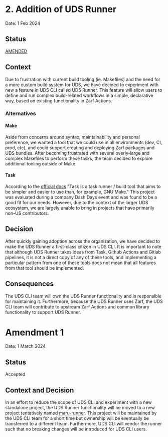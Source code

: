 # 2. Addition of UDS Runner

Date: 1 Feb 2024

## Status
[AMENDED](#amendment-1)

## Context

Due to frustration with current build tooling (ie. Makefiles) and the need for a more custom build system for UDS, we have decided to experiment with new a feature in UDS CLI called UDS Runner. This feature will allow users to define and run complex build-related workflows in a simple, declarative way, based on existing functionality in Zarf Actions.

### Alternatives

#### Make
Aside from concerns around syntax, maintainability and personal preference, we wanted a tool that we could use in all environments (dev, CI, prod, etc), and could support creating and deploying Zarf packages and UDS bundles. After becoming frustrated with several overly-large and complex Makefiles to perform these tasks, the team decided to explore additional tooling outside of Make.

#### Task
According to the [official docs](https://taskfile.dev/) "Task is a task runner / build tool that aims to be simpler and easier to use than, for example, GNU Make." This project was evaluated during a company Dash Days event and was found to be a good fit for our needs. However, due to the context of the larger UDS ecosystem, we are largely unable to bring in projects that have primarily non-US contributors.

## Decision

After quickly gaining adoption across the organization, we have decided to make the UDS Runner a first-class citizen in UDS CLI. It is important to note that although UDS Runner takes ideas from Task, Github Actions and Gitlab pipelines, it is not a direct copy of any of these tools, and implementing a particular pattern from one of these tools does not mean that all features from that tool should be implemented.


## Consequences

The UDS CLI team will own the UDS Runner functionality and is responsible for maintaining it. Furthermore, because the UDS Runner uses Zarf, the UDS CLI team will contribute to upstream Zarf Actions and common library functionality to support UDS Runner.

# Amendment 1

Date: 1 March 2024

## Status

Accepted

## Context and Decision
In an effort to reduce the scope of UDS CLI and experiment with a new standalone project, the UDS Runner functionality will be moved to a new project tentatively named [maru-runner](https://github.com/defenseunicorns/maru-runner). This project will be maintained by the UDS CLI team for a short time but ownership will be eventually be transferred to a different team. Furthermore, UDS CLI will vendor the runner such that no breaking changes will be introduced for UDS CLI users.
